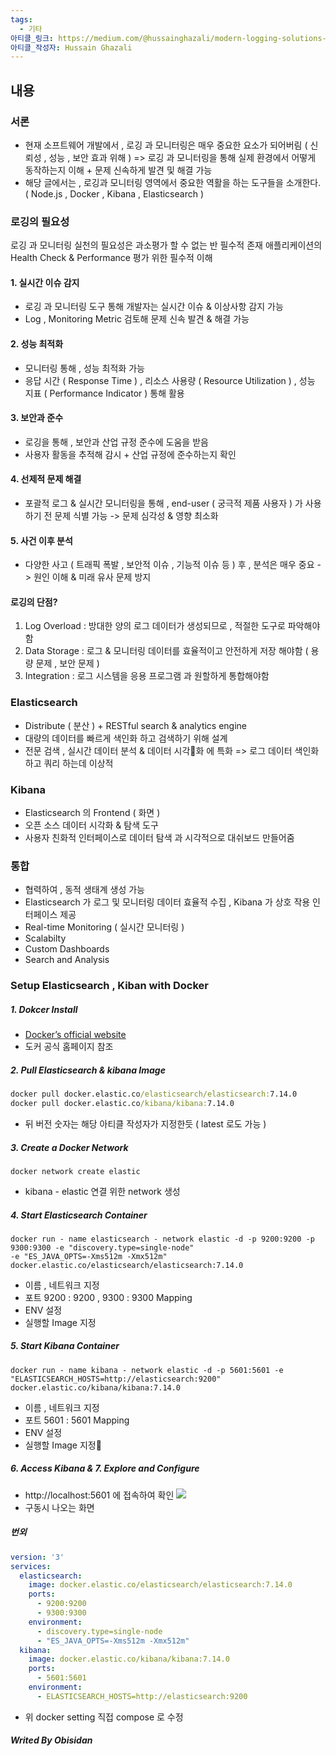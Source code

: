 ```yaml
---
tags:
  - 기타
아티클_링크: https://medium.com/@hussainghazali/modern-logging-solutions-a-deep-dive-into-elasticsearch-kibana-node-js-and-docker-cd530e518c25
아티클_작성자: Hussain Ghazali
---
```

## 내용

### 서론

- 현재 소프트웨어 개발에서 , 로깅 과 모니터링은 매우 중요한 요소가 되어버림 ( 신뢰성 , 성능 , 보안 효과 위해 )
	=> 로깅 과 모니터링을 통해 실제 환경에서 어떻게 동작하는지 이해 + 문제 신속하게 발견 및 해결 가능
- 해당 글에서는 , 로깅과 모니터링 영역에서 중요한 역활을 하는 도구들을 소개한다.
( Node.js , Docker , Kibana , Elasticsearch )

### 로깅의 필요성

로깅 과 모니터링 실천의 필요성은 과소평가 할 수 없는 반 필수적 존재
애플리케이션의 Health Check & Performance 평가 위한 필수적 이해

#### 1. 실시간 이슈 감지
- 로깅 과 모니터링 도구 통해 개발자는 실시간 이슈 & 이상사항 감지 가능
- Log , Monitoring Metric 검토해 문제 신속 발견 & 해결 가능

#### 2. 성능 최적화
- 모니터링 통해 , 성능 최적화 가능
- 응답 시간 ( Response Time ) , 리소스 사용량 ( Resource Utilization ) , 성능 지표 ( Performance Indicator ) 통해 활용
#### 3. 보안과 준수

- 로깅을 통해 , 보안과 산업 규정 준수에 도움을 받음
- 사용자 활동을 추적해 감시 + 산업 규정에 준수하는지 확인

#### 4. 선제적 문제 해결

- 포괄적 로그 & 실시간 모니터링을 통해 , end-user ( 궁극적 제품 사용자 ) 가 사용하기 전 문제 식별 가능
-> 문제 심각성 & 영향 최소화

#### 5. 사건 이후 분석
- 다양한 사고 ( 트래픽 폭발 , 보안적 이슈 , 기능적 이슈 등 ) 후 , 분석은 매우 중요
-> 원인 이해 & 미래 유사 문제 방지

#### 로깅의 단점?
1. Log Overload : 방대한 양의 로그 데이터가 생성되므로 , 적절한 도구로 파악해야함
2. Data Storage : 로그 & 모니터링 데이터를 효율적이고 안전하게 저장 해야함 ( 용량 문제 , 보안 문제 )
3. Integration : 로그 시스템을 응용 프로그램 과 원할하게 통합해야함


### Elasticsearch

- Distribute ( 분산 ) + RESTful search & analytics engine
- 대량의 데이터를 빠르게 색인화 하고 검색하기 위해 설계
- 전문 검색 , 실시간 데이터 분석 & 데이터 시각화 에 특화
=> 로그 데이터 색인화 하고 쿼리 하는데 이상적

### Kibana

- Elasticsearch 의 Frontend ( 화면 )
- 오픈 소스 데이터 시각화 & 탐색 도구
- 사용자 친화적 인터페이스로 데이터 탐색 과 시각적으로 대쉬보드 만들어줌

### 통합

- 협력하여 , 동적 생태계 생성 가능
- Elasticsearch 가 로그 및 모니터링 데이터 효율적 수집 , Kibana 가 상호 작용 인터페이스 제공
- Real-time Monitoring ( 실시간 모니터링 )
- Scalabilty
- Custom Dashboards
- Search and Analysis

### Setup Elasticsearch , Kiban with Docker

##### 1. Dokcer Install
- [Docker’s official website]([https://www.docker.com/get-started](https://www.docker.com/get-started))
- 도커 공식 홈페이지 참조
##### 2. Pull Elasticsearch & kibana Image
```cmd
docker pull docker.elastic.co/elasticsearch/elasticsearch:7.14.0  
docker pull docker.elastic.co/kibana/kibana:7.14.0
```

- 뒤 버전 숫자는 해당 아티클 작성자가 지정한듯 ( latest 로도 가능 )
##### 3. Create a Docker Network
```
docker network create elastic
```
- kibana - elastic 연결 위한 network 생성
##### 4. Start Elasticsearch Container
```
docker run - name elasticsearch - network elastic -d -p 9200:9200 -p 9300:9300 -e "discovery.type=single-node" 
-e "ES_JAVA_OPTS=-Xms512m -Xmx512m" docker.elastic.co/elasticsearch/elasticsearch:7.14.0
```

- 이름 , 네트워크 지정
- 포트 9200 : 9200 , 9300 : 9300 Mapping
- ENV 설정
- 실행할 Image 지정
##### 5. Start Kibana Container
```
docker run - name kibana - network elastic -d -p 5601:5601 -e "ELASTICSEARCH_HOSTS=http://elasticsearch:9200" docker.elastic.co/kibana/kibana:7.14.0
```
- 이름 , 네트워크 지정 
- 포트 5601 : 5601 Mapping
- ENV 설정
- 실행할 Image 지정

##### 6. Access Kibana & 7. Explore and Configure
- http://localhost:5601 에 접속하여 확인
![](https://i.imgur.com/aglJiiE.png)
- 구동시 나오는 화면

##### 번외
```yml
version: '3'
services:
  elasticsearch:
    image: docker.elastic.co/elasticsearch/elasticsearch:7.14.0
    ports:
      - 9200:9200
      - 9300:9300
    environment:
      - discovery.type=single-node
      - "ES_JAVA_OPTS=-Xms512m -Xmx512m"
  kibana:
    image: docker.elastic.co/kibana/kibana:7.14.0
    ports:
      - 5601:5601
    environment:  
      - ELASTICSEARCH_HOSTS=http://elasticsearch:9200
```
- 위 docker setting 직접 compose 로 수정

##### Writed By Obisidan